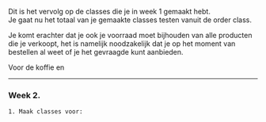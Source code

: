 Dit is het vervolg op de classes die je in week 1 gemaakt hebt.   
Je gaat nu het totaal van je gemaakte classes testen vanuit de order class.

Je komt erachter dat je ook je voorraad moet bijhouden van alle producten die je verkoopt, het is namelijk noodzakelijk dat je op het moment van bestellen al weet of je het gevraagde kunt aanbieden.

Voor de koffie en 



---
### Week 2.
```
1. Maak classes voor: 
   
